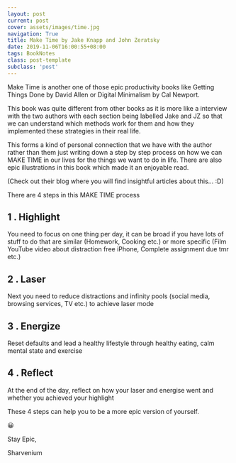```yaml
---
layout: post
current: post
cover: assets/images/time.jpg
navigation: True
title: Make Time by Jake Knapp and John Zeratsky 
date: 2019-11-06T16:00:55+08:00
tags: BookNotes
class: post-template
subclass: 'post'
---
```

Make Time is another one of those epic productivity books like Getting Things Done by David Allen or Digital Minimalism by Cal Newport. 

This book was quite different from other books as it is more like a interview with the two authors with each section being labelled Jake and JZ so that we can understand which methods work for them and how they implemented these strategies in their real life.

This forms a kind of personal connection that we have with the author rather than them just writing down a step by step process on how we can MAKE TIME in our lives for the things we want to do in life. There are also epic illustrations in this book which made it an enjoyable read.

(Check out their blog where you will find insightful articles about this… :D)

There are 4 steps in this MAKE TIME process

## 1 . Highlight

You need to focus on one thing per day, it can be broad if you have lots of stuff to do that are similar (Homework, Cooking etc.) or more specific (Film YouTube video about distraction free iPhone, Complete assignment due tmr etc.)

## 2 . Laser

Next you need to reduce distractions and infinity pools (social media, browsing services, TV etc.) to achieve laser mode

## 3 . Energize

Reset defaults and lead a healthy lifestyle through healthy eating, calm mental state and exercise

## 4 . Reflect

At the end of the day, reflect on how your laser and energise went and whether you achieved your highlight

These 4 steps can help you to be a more epic version of yourself.

😀

Stay Epic,

Sharvenium